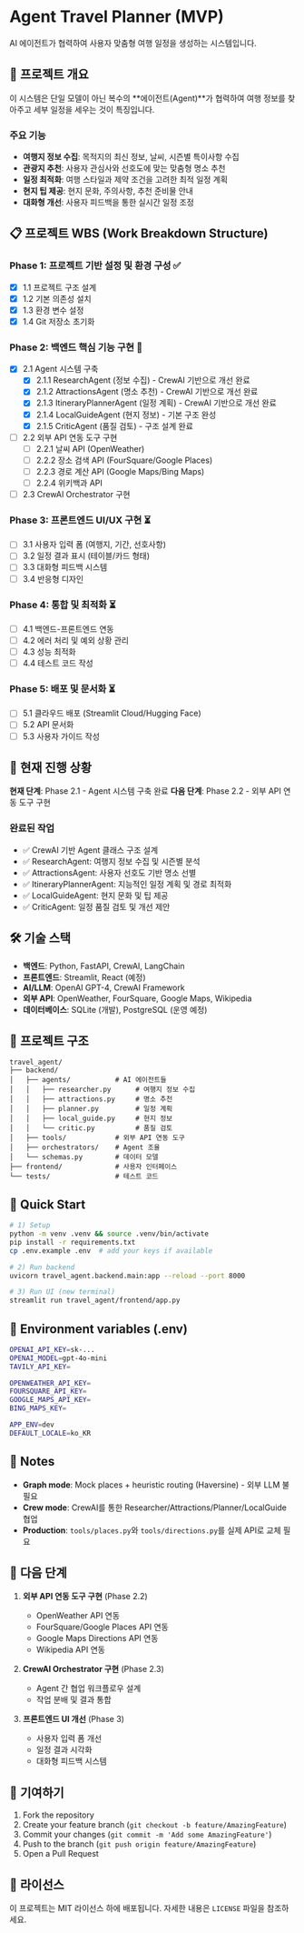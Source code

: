 # Agent Travel Planner (MVP)

AI 에이전트가 협력하여 사용자 맞춤형 여행 일정을 생성하는 시스템입니다.

## 🎯 프로젝트 개요

이 시스템은 단일 모델이 아닌 복수의 **에이전트(Agent)**가 협력하여 여행 정보를 찾아주고 세부 일정을 세우는 것이 특징입니다.

### 주요 기능
- **여행지 정보 수집**: 목적지의 최신 정보, 날씨, 시즌별 특이사항 수집
- **관광지 추천**: 사용자 관심사와 선호도에 맞는 맞춤형 명소 추천
- **일정 최적화**: 여행 스타일과 제약 조건을 고려한 최적 일정 계획
- **현지 팁 제공**: 현지 문화, 주의사항, 추천 준비물 안내
- **대화형 개선**: 사용자 피드백을 통한 실시간 일정 조정

## 📋 프로젝트 WBS (Work Breakdown Structure)

### **Phase 1: 프로젝트 기반 설정 및 환경 구성** ✅
- [x] 1.1 프로젝트 구조 설계
- [x] 1.2 기본 의존성 설치
- [x] 1.3 환경 변수 설정
- [x] 1.4 Git 저장소 초기화

### **Phase 2: 백엔드 핵심 기능 구현** 🔄
- [x] 2.1 Agent 시스템 구축
  - [x] 2.1.1 ResearchAgent (정보 수집) - CrewAI 기반으로 개선 완료
  - [x] 2.1.2 AttractionsAgent (명소 추천) - CrewAI 기반으로 개선 완료
  - [x] 2.1.3 ItineraryPlannerAgent (일정 계획) - CrewAI 기반으로 개선 완료
  - [x] 2.1.4 LocalGuideAgent (현지 정보) - 기본 구조 완성
  - [x] 2.1.5 CriticAgent (품질 검토) - 구조 설계 완료
- [ ] 2.2 외부 API 연동 도구 구현
  - [ ] 2.2.1 날씨 API (OpenWeather)
  - [ ] 2.2.2 장소 검색 API (FourSquare/Google Places)
  - [ ] 2.2.3 경로 계산 API (Google Maps/Bing Maps)
  - [ ] 2.2.4 위키백과 API
- [ ] 2.3 CrewAI Orchestrator 구현

### **Phase 3: 프론트엔드 UI/UX 구현** ⏳
- [ ] 3.1 사용자 입력 폼 (여행지, 기간, 선호사항)
- [ ] 3.2 일정 결과 표시 (테이블/카드 형태)
- [ ] 3.3 대화형 피드백 시스템
- [ ] 3.4 반응형 디자인

### **Phase 4: 통합 및 최적화** ⏳
- [ ] 4.1 백엔드-프론트엔드 연동
- [ ] 4.2 에러 처리 및 예외 상황 관리
- [ ] 4.3 성능 최적화
- [ ] 4.4 테스트 코드 작성

### **Phase 5: 배포 및 문서화** ⏳
- [ ] 5.1 클라우드 배포 (Streamlit Cloud/Hugging Face)
- [ ] 5.2 API 문서화
- [ ] 5.3 사용자 가이드 작성

## 🚀 현재 진행 상황

**현재 단계**: Phase 2.1 - Agent 시스템 구축 완료
**다음 단계**: Phase 2.2 - 외부 API 연동 도구 구현

### 완료된 작업
- ✅ CrewAI 기반 Agent 클래스 구조 설계
- ✅ ResearchAgent: 여행지 정보 수집 및 시즌별 분석
- ✅ AttractionsAgent: 사용자 선호도 기반 명소 선별
- ✅ ItineraryPlannerAgent: 지능적인 일정 계획 및 경로 최적화
- ✅ LocalGuideAgent: 현지 문화 및 팁 제공
- ✅ CriticAgent: 일정 품질 검토 및 개선 제안

## 🛠️ 기술 스택

- **백엔드**: Python, FastAPI, CrewAI, LangChain
- **프론트엔드**: Streamlit, React (예정)
- **AI/LLM**: OpenAI GPT-4, CrewAI Framework
- **외부 API**: OpenWeather, FourSquare, Google Maps, Wikipedia
- **데이터베이스**: SQLite (개발), PostgreSQL (운영 예정)

## 📁 프로젝트 구조

```
travel_agent/
├── backend/
│   ├── agents/           # AI 에이전트들
│   │   ├── researcher.py      # 여행지 정보 수집
│   │   ├── attractions.py     # 명소 추천
│   │   ├── planner.py         # 일정 계획
│   │   ├── local_guide.py     # 현지 정보
│   │   └── critic.py          # 품질 검토
│   ├── tools/            # 외부 API 연동 도구
│   ├── orchestrators/    # Agent 조율
│   └── schemas.py        # 데이터 모델
├── frontend/             # 사용자 인터페이스
└── tests/                # 테스트 코드
```

## 🚀 Quick Start

```bash
# 1) Setup
python -m venv .venv && source .venv/bin/activate
pip install -r requirements.txt
cp .env.example .env  # add your keys if available

# 2) Run backend
uvicorn travel_agent.backend.main:app --reload --port 8000

# 3) Run UI (new terminal)
streamlit run travel_agent/frontend/app.py
```

## 🔑 Environment variables (.env)

```bash
OPENAI_API_KEY=sk-...
OPENAI_MODEL=gpt-4o-mini
TAVILY_API_KEY=

OPENWEATHER_API_KEY=
FOURSQUARE_API_KEY=
GOOGLE_MAPS_API_KEY=
BING_MAPS_KEY=

APP_ENV=dev
DEFAULT_LOCALE=ko_KR
```

## 📝 Notes

- **Graph mode**: Mock places + heuristic routing (Haversine) - 외부 LLM 불필요
- **Crew mode**: CrewAI를 통한 Researcher/Attractions/Planner/LocalGuide 협업
- **Production**: `tools/places.py`와 `tools/directions.py`를 실제 API로 교체 필요

## 🔄 다음 단계

1. **외부 API 연동 도구 구현** (Phase 2.2)
   - OpenWeather API 연동
   - FourSquare/Google Places API 연동
   - Google Maps Directions API 연동
   - Wikipedia API 연동

2. **CrewAI Orchestrator 구현** (Phase 2.3)
   - Agent 간 협업 워크플로우 설계
   - 작업 분배 및 결과 통합

3. **프론트엔드 UI 개선** (Phase 3)
   - 사용자 입력 폼 개선
   - 일정 결과 시각화
   - 대화형 피드백 시스템

## 🤝 기여하기

1. Fork the repository
2. Create your feature branch (`git checkout -b feature/AmazingFeature`)
3. Commit your changes (`git commit -m 'Add some AmazingFeature'`)
4. Push to the branch (`git push origin feature/AmazingFeature`)
5. Open a Pull Request

## 📄 라이선스

이 프로젝트는 MIT 라이선스 하에 배포됩니다. 자세한 내용은 `LICENSE` 파일을 참조하세요.
